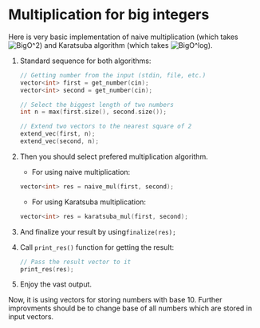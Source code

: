 # Multiplication for big integers

Here is very basic implementation of naive multiplication (which takes ![BigO^2](https://upload.wikimedia.org/math/d/d/d/ddd68bd29c2494cbe63f203a70e544e3.png))
and Karatsuba algorithm (which takes ![BigO^log](https://upload.wikimedia.org/math/a/f/0/af0bdd77b22562e62e5ba2233558d7bd.png)).

1. Standard sequence for both algorithms:
    ```C++
    // Getting number from the input (stdin, file, etc.)
    vector<int> first = get_number(cin);
    vector<int> second = get_number(cin);

    // Select the biggest length of two numbers
    int n = max(first.size(), second.size());

    // Extend two vectors to the nearest square of 2
    extend_vec(first, n);
    extend_vec(second, n);   
    ```
2. Then you should select prefered multiplication algorithm.
    - For using naive multiplication:
    ```C++
    vector<int> res = naive_mul(first, second);
    ```
    - For using Karatsuba multiplication:
    ```C++
    vector<int> res = karatsuba_mul(first, second);
    ```
3. And finalize your result by using`finalize(res);`
4. Call `print_res()` function for getting the result:

    ```C++
    // Pass the result vector to it
    print_res(res);
    ```
5. Enjoy the vast output. 

Now, it is using vectors for storing numbers with base 10. Further improvments should be
to change base of all numbers which are stored in input vectors.
